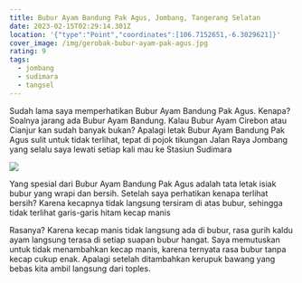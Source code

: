 ```yaml
---
title: Bubur Ayam Bandung Pak Agus, Jombang, Tangerang Selatan
date: 2023-02-15T02:29:14.301Z
location: '{"type":"Point","coordinates":[106.7152651,-6.3029621]}'
cover_image: /img/gerobak-bubur-ayam-pak-agus.jpg
rating: 9
tags:
  - jombang
  - sudimara
  - tangsel
---
```

Sudah lama saya memperhatikan Bubur Ayam Bandung Pak Agus. Kenapa? Soalnya jarang ada Bubur Ayam Bandung. Kalau Bubur Ayam Cirebon atau Cianjur kan sudah banyak bukan? Apalagi letak Bubur Ayam Bandung Pak Agus sulit untuk tidak terlihat, tepat di pojok tikungan Jalan Raya Jombang yang selalu saya lewati setiap kali mau ke Stasiun Sudimara

![](/img/bubur-ayam-pak-agus.jpg)

Yang spesial dari Bubur Ayam Bandung Pak Agus adalah tata letak isiak bubur yang wrapi dan bersih. Setelah saya perhatikan kenapa terlihat bersih? Karena kecapnya tidak langsung tersiram di atas bubur, sehingga tidak terlihat garis-garis hitam kecap manis

Rasanya? Karena kecap manis tidak langsung ada di bubur, rasa gurih kaldu ayam langsung terasa di setiap suapan bubur hangat. Saya memutuskan untuk tidak menambahkan kecap manis, karena ternyata rasa bubur tanpa kecap cukup enak. Apalagi setelah ditambahkan kerupuk bawang yang bebas kita ambil langsung dari toples.